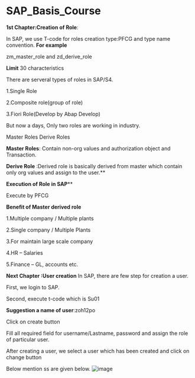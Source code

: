 # SAP_Basis_Course
**1st Chapter:Creation of Role**:

In SAP, we use T-code for roles creation type:PFCG and type name convention.
**For example**

zm_master_role and zd_derive_role

**Limit**
30 characteristics

There are serveral types of roles in SAP/S4.

1.Single Role

2.Composite role(group of role)

3.Fiori Role(Develop by Abap Develop)

But now a days, Only two roles are working in industry.

Master Roles
Derive Roles

**Master Roles**: Contain non-org values and authorization object and Transaction.
        

**Derive Role** :Derived role is basically derived from master which contain only org values and assign to the user.**

**Execution of Role in SAP****

Execute by PFCG

**Benefit of Master derived role**

1.Multiple company / Multiple plants

2.Single company / Multiple Plants

3.For maintain large scale company

4.HR – Salaries

5.Finance – GL, accounts etc.

**Next Chapter :User creation**
In SAP, there are few step for creation a user.

First, we login to SAP.

Second, execute t-code which is Su01

**Suggestion a name of user**:zoh12po

Click on create button

Fill all required field for username/Lastname, password and assign the role of particular user.

After creating a user, we select a user which has been created and click on change button

Below mention ss are given below.
![image](https://github.com/IBEZ/SAP_Basis_Course/assets/15713295/cb913881-ee34-40aa-9331-b02dccc93784)


